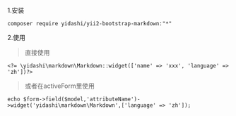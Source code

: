 1.安装  
```
composer require yidashi/yii2-bootstrap-markdown:"*"
```
2.使用  
>直接使用
```
<?= \yidashi\markdown\Markdown::widget(['name' => 'xxx', 'language' => 'zh'])?>
```
>或者在activeForm里使用
```
echo $form->field($model,'attributeName')->widget('yidashi\markdown\Markdown',['language' => 'zh']);
```
